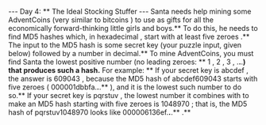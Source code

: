 --- Day 4: ** The Ideal Stocking Stuffer ---
Santa needs help
mining
some
AdventCoins
(very similar to
bitcoins
) to use as gifts for all the economically forward-thinking little girls and boys.**
To do this, he needs to find
MD5
hashes which, in
hexadecimal
, start with at least
five zeroes
.**  The input to the MD5 hash is some secret key (your puzzle input, given below) followed by a number in decimal.** To mine AdventCoins, you must find Santa the lowest positive number (no leading zeroes: **
1
,
2
,
3
, .**.**.**) that produces such a hash.**
For example: **
If your secret key is
abcdef
, the answer is
609043
, because the MD5 hash of
abcdef609043
starts with five zeroes (
000001dbbfa.**.**.**
), and it is the lowest such number to do so.**
If your secret key is
pqrstuv
, the lowest number it combines with to make an MD5 hash starting with five zeroes is
1048970
; that is, the MD5 hash of
pqrstuv1048970
looks like
000006136ef.**.**.**
.**